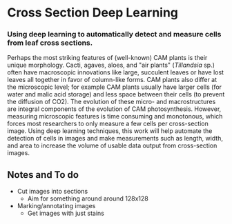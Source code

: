 # Cross Section Deep Learning
### Using deep learning to automatically detect and measure cells from leaf cross sections.

Perhaps the most striking features of (well-known) CAM plants is their unique morphology. Cacti, agaves, aloes, and "air plants" (_Tillandsia_ sp.) often have macroscopic innovations like large, succulent leaves or have lost leaves all together in favor of column-like forms. CAM plants also differ at the microscopic level; for example CAM plants usually have larger cells (for water and malic acid storage) and less space between their cells (to prevent the diffusion of CO2). The evolution of these micro- and macrostructures are integral components of the evolution of CAM photosynthesis. However, measuring microscopic features is time consuming and monotonous, which forces most researchers to only measure a few cells per cross-section image. Using deep learning techniques, this work will help automate the detection of cells in images and make measurements such as length, width, and area to increase the volume of usable data output from cross-section images.


## Notes and To do
- Cut images into sections
  - Aim for something around around 128x128
- Marking/annotating images
  - Get images with just stains
